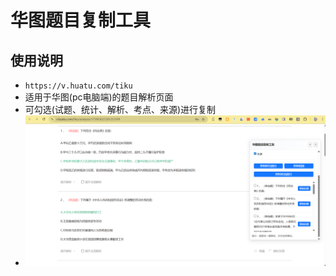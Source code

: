# 华图题目复制工具

## 使用说明
- `https://v.huatu.com/tiku`
- 适用于华图(pc电脑端)的题目解析页面
- 可勾选(试题、统计、解析、考点、来源)进行复制
- ![img_1.png](img_1.png)